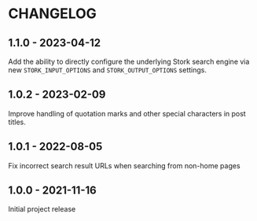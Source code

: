 CHANGELOG
=========

1.1.0 - 2023-04-12
------------------

Add the ability to directly configure the underlying Stork search engine via new `STORK_INPUT_OPTIONS` and `STORK_OUTPUT_OPTIONS` settings.

1.0.2 - 2023-02-09
------------------

Improve handling of quotation marks and other special characters in post titles.

1.0.1 - 2022-08-05
------------------

Fix incorrect search result URLs when searching from non-home pages

1.0.0 - 2021-11-16
------------------

Initial project release
